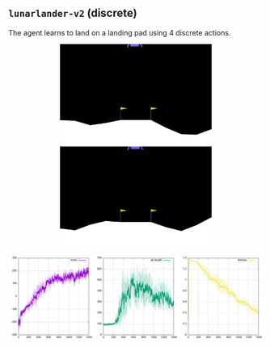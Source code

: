 ## `lunarlander-v2` (discrete)

The agent learns to land on a landing pad using 4 discrete actions.

<p align="center">
  <img width="300" alt="" src="bad.gif">
  <img width="300" alt="" src="good.gif">
</p>

<p align="center">
  <img width="700" alt="" src="ppo.png">
</p>
